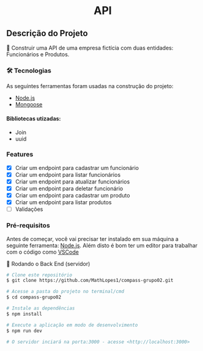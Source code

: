 <h1 align="center">API </h1>

## Descrição do Projeto

🚀 Construir uma API de uma empresa fictícia com duas entidades: Funcionários e Produtos.

### 🛠 Tecnologias
As seguintes ferramentas foram usadas na construção do projeto:

- [Node.js](https://nodejs.org/en/)
- [Mongoose](https://mongoosejs.com/)

#### Bibliotecas utizadas:
- Join 
- uuid


### Features

- [x] Criar um endpoint para cadastrar um funcionário
- [x] Criar um endpoint para listar funcionários
- [x] Criar um endpoint para atualizar funcionários
- [x] Criar um endpoint para deletar funcionário
- [x] Criar um endpoint para cadastrar um produto
- [x] Criar um endpoint para listar produtos
- [ ] Validações
 
### Pré-requisitos
Antes de começar, você vai precisar ter instalado em sua máquina a seguinte ferramenta:
[Node.js](https://nodejs.org/en/). 
Além disto é bom ter um editor para trabalhar com o código como [VSCode](https://code.visualstudio.com/)

🎲 Rodando o Back End (servidor)
```bash
# Clone este repositório
$ git clone https://github.com/MathLopes1/compass-grupo02.git

# Acesse a pasta do projeto no terminal/cmd
$ cd compass-grupo02

# Instale as dependências
$ npm install

# Execute a aplicação em modo de desenvolvimento
$ npm run dev

# O servidor inciará na porta:3000 - acesse <http://localhost:3000>
```
